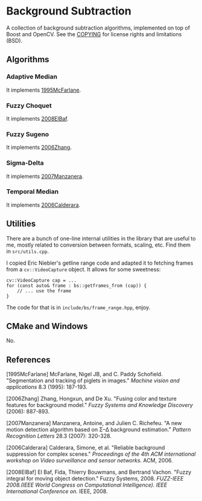 # Background Subtraction

A collection of background subtraction algorithms, implemented on top of Boost
and OpenCV. See the [COPYING](COPYING) for license rights and limitations (BSD).

## Algorithms

### Adaptive Median

It implements [1995McFarlane](#1995McFarlane). 

### Fuzzy Choquet

It implements [2008ElBaf](#2008ElBaf).

### Fuzzy Sugeno

It implements [2006Zhang](#2006Zhang).

### Sigma-Delta

It implements [2007Manzanera](#2007Manzanera).

### Temporal Median

It implements [2006Calderara](#2006Calderara).

## Utilities

There are a bunch of one-line internal utilities in the library that are useful
to me, mostly related to conversion between formats, scaling, etc. Find them in
`src/utils.cpp`.

I copied Eric Niebler's getline range code and adapted it to fetching frames
from a `cv::VideoCapture` object. It allows for some sweetness:

    cv::VideoCapture cap = ...
    for (const auto& frame : bs::getframes_from (cap)) {
        // ... use the frame
    }

The code for that is in `include/bs/frame_range.hpp`, enjoy.

## CMake and Windows

No.

## References

<a name="1995McFarlane">[1995McFarlane]</a> McFarlane, Nigel JB, and C. Paddy
Schofield. "Segmentation and tracking of piglets in images." *Machine vision and
applications* 8.3 (1995): 187-193.

<a name="2006Zhang">[2006Zhang]</a> Zhang, Hongxun, and De Xu. "Fusing color and
texture features for background model." *Fuzzy Systems and Knowledge Discovery*
(2006): 887-893.

<a name="2007Manzanera">[2007Manzanera]</a> Manzanera, Antoine, and Julien
C. Richefeu. "A new motion detection algorithm based on Σ–Δ background
estimation." *Pattern Recognition Letters* 28.3 (2007): 320-328.

<a name="2006Calderara">[2006Calderara]</a> Calderara, Simone, et al. "Reliable
background suppression for complex scenes." *Proceedings of the 4th ACM
international workshop on Video surveillance and sensor networks.* ACM, 2006.

<a name="2008ElBaf">[2008ElBaf]</a> El Baf, Fida, Thierry Bouwmans, and Bertrand
Vachon. "Fuzzy integral for moving object detection." Fuzzy
Systems, 2008. *FUZZ-IEEE 2008.(IEEE World Congress on Computational
Intelligence). IEEE International Conference on.* IEEE, 2008. 
